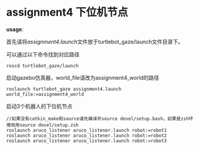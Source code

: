 # assignment4 下位机节点

**usage**:

首先请将*assignment4.launch*文件放于turtlebot_gaze/launch文件目录下。

可以通过以下命令找到对应路径
```
roscd turtlebot_gaze/launch
```

启动gazebo仿真器，world_file请改为assignment4_world的路径
```
roslaunch turtlebot_gaze assignment4.launch world_file:=assignment4_world
```
启动3个机器人的下位机节点
```
//如果没有catkin_make和source请先编译并source devel/setup.bash，如果是zsh环境改用source devel/setup.zsh
roslaunch aruco_listener aruco_listener.launch robot:=robot1
roslaunch aruco_listener aruco_listener.launch robot:=robot2
roslaunch aruco_listener aruco_listener.launch robot:=robot3
```
